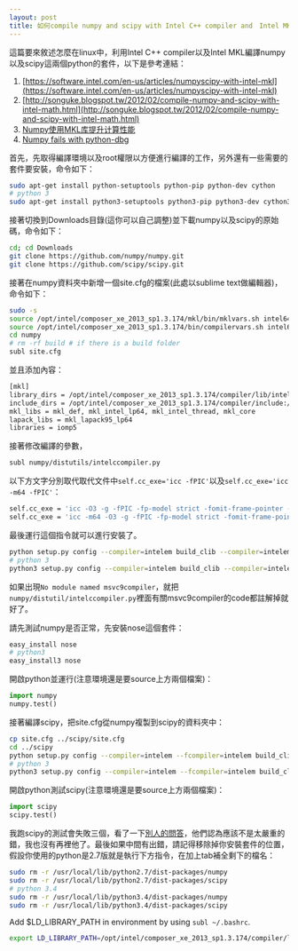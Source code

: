 ```yaml
---
layout: post
title: 如何compile numpy and scipy with Intel C++ compiler and　Intel MKL
---
```


這篇要來敘述怎麼在linux中，利用Intel C++ compiler以及Intel MKL編譯numpy以及scipy這兩個python的套件，以下是參考連結：

1. [https://software.intel.com/en-us/articles/numpyscipy-with-intel-mkl](https://software.intel.com/en-us/articles/numpyscipy-with-intel-mkl)
2. [http://songuke.blogspot.tw/2012/02/compile-numpy-and-scipy-with-intel-math.html](http://songuke.blogspot.tw/2012/02/compile-numpy-and-scipy-with-intel-math.html)
3. [Numpy使用MKL库提升计算性能](http://unifius.wordpress.com/2013/01/18/numpy%E4%BD%BF%E7%94%A8mkl%E5%BA%93/)
4. [Numpy fails with python-dbg](http://stackoverflow.com/questions/13587136/numpy-fails-with-python-dbg-undefined-symbol-py-initmodule4-64)

首先，先取得編譯環境以及root權限以方便進行編譯的工作，另外還有一些需要的套件要安裝，命令如下：

``` bash
sudo apt-get install python-setuptools python-pip python-dev cython
# python 3
sudo apt-get install python3-setuptools python3-pip python3-dev cython3
```

接著切換到Downloads目錄(這你可以自己調整)並下載numpy以及scipy的原始碼，命令如下：

``` bash
cd; cd Downloads
git clone https://github.com/numpy/numpy.git
git clone https://github.com/scipy/scipy.git
```

接著在numpy資料夾中新增一個site.cfg的檔案(此處以sublime text做編輯器)，命令如下：

``` bash
sudo -s
source /opt/intel/composer_xe_2013_sp1.3.174/mkl/bin/mklvars.sh intel64
source /opt/intel/composer_xe_2013_sp1.3.174/bin/compilervars.sh intel64
cd numpy
# rm -rf build # if there is a build folder
subl site.cfg
```

並且添加內容：

``` bash
[mkl]
library_dirs = /opt/intel/composer_xe_2013_sp1.3.174/compiler/lib/intel64:/opt/intel/composer_xe_2013_sp1.3.174/mkl/lib/intel64
include_dirs = /opt/intel/composer_xe_2013_sp1.3.174/compiler/include:/opt/intel/composer_xe_2013_sp1.3.174/mkl/include
mkl_libs = mkl_def, mkl_intel_lp64, mkl_intel_thread, mkl_core
lapack_libs = mkl_lapack95_lp64
libraries = iomp5
```

接著修改編譯的參數，

``` bash
subl numpy/distutils/intelccompiler.py
```

以下方文字分別取代取代文件中`self.cc_exe='icc -fPIC'`以及`self.cc_exe='icc -m64 -fPIC'`：

``` bash
self.cc_exe = 'icc -O3 -g -fPIC -fp-model strict -fomit-frame-pointer -openmp -xhost'
self.cc_exe = 'icc -m64 -O3 -g -fPIC -fp-model strict -fomit-frame-pointer -openmp -xhost'
```

最後運行這個指令就可以進行安裝了。

``` bash
python setup.py config --compiler=intelem build_clib --compiler=intelem build_ext --compiler=intelem install
# python 3
python3 setup.py config --compiler=intelem build_clib --compiler=intelem build_ext --compiler=intelem install
```

如果出現`No module named msvc9compiler`，就把`numpy/distutil/intelccompiler.py`裡面有關msvc9compiler的code都註解掉就好了。

請先測試numpy是否正常，先安裝nose這個套件：
``` bash
easy_install nose
# python3
easy_install3 nose
```

開啟python並運行(注意環境還是要source上方兩個檔案)：
``` python
import numpy
numpy.test()
```

接著編譯scipy，把site.cfg從numpy複製到scipy的資料夾中：

``` bash
cp site.cfg ../scipy/site.cfg
cd ../scipy
python setup.py config --compiler=intelem --fcompiler=intelem build_clib --compiler=intelem --fcompiler=intelem build_ext --compiler=intelem --fcompiler=intelem install
# python 3
python3 setup.py config --compiler=intelem --fcompiler=intelem build_clib --compiler=intelem --fcompiler=intelem build_ext --compiler=intelem --fcompiler=intelem install
```

開啟python測試scipy(注意環境還是要source上方兩個檔案)：
``` python
import scipy
scipy.test()
```

我跑scipy的測試會失敗三個，看了一下[別人的問答](http://stackoverflow.com/questions/9239989/error-when-testing-scipy)，他們認為應該不是太嚴重的錯，我也沒有再裡他了。最後如果中間有出錯，請記得移除掉你安裝套件的位置，假設你使用的python是2.7版就是執行下方指令，在加上tab補全剩下的檔名：

``` bash
sudo rm -r /usr/local/lib/python2.7/dist-packages/numpy
sudo rm -r /usr/local/lib/python2.7/dist-packages/scipy
# python 3.4
sudo rm -r /usr/local/lib/python3.4/dist-packages/numpy
sudo rm -r /usr/local/lib/python3.4/dist-packages/scipy
```


Add $LD_LIBRARY_PATH in environment by using `subl ~/.bashrc`.
``` bash
export LD_LIBRARY_PATH=/opt/intel/composer_xe_2013_sp1.3.174/compiler/lib/intel64:/opt/intel/composer_xe_2013_sp1.3.174/mkl/lib/intel64:$LD_LIBRARY_PATH
```

